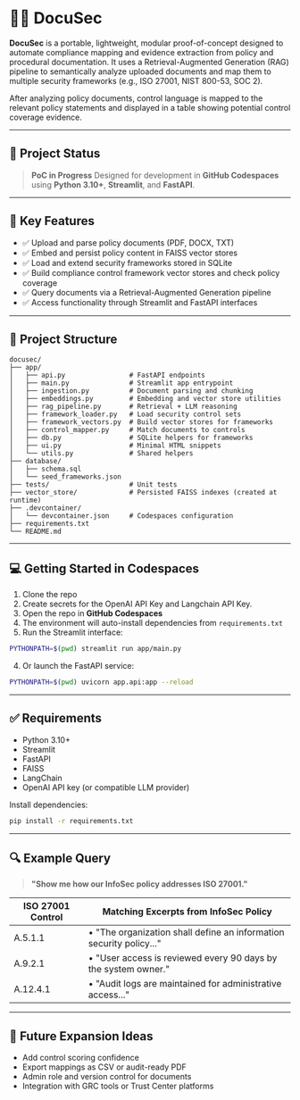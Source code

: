 # 📄🔐 DocuSec

**DocuSec** is a portable, lightweight, modular proof-of-concept designed to automate compliance mapping and evidence extraction from policy and procedural documentation. It uses a Retrieval-Augmented Generation (RAG) pipeline to semantically analyze uploaded documents and map them to multiple security frameworks (e.g., ISO 27001, NIST 800-53, SOC 2).

After analyzing policy documents, control language is mapped to the relevant policy statements and displayed in a table showing potential control coverage evidence. 

---

## 🚧 Project Status

> **PoC in Progress**
Designed for development in **GitHub Codespaces** using **Python 3.10+**, **Streamlit**, and **FastAPI**.

---

## 🎯 Key Features

- ✅ Upload and parse policy documents (PDF, DOCX, TXT)
- ✅ Embed and persist policy content in FAISS vector stores
- ✅ Load and extend security frameworks stored in SQLite
- ✅ Build compliance control framework vector stores and check policy coverage
- ✅ Query documents via a Retrieval-Augmented Generation pipeline
- ✅ Access functionality through Streamlit and FastAPI interfaces

---

## 🧱 Project Structure

```
docusec/
├── app/
│   ├── api.py                # FastAPI endpoints
│   ├── main.py               # Streamlit app entrypoint
│   ├── ingestion.py          # Document parsing and chunking
│   ├── embeddings.py         # Embedding and vector store utilities
│   ├── rag_pipeline.py       # Retrieval + LLM reasoning
│   ├── framework_loader.py   # Load security control sets
│   ├── framework_vectors.py  # Build vector stores for frameworks
│   ├── control_mapper.py     # Match documents to controls
│   ├── db.py                 # SQLite helpers for frameworks
│   ├── ui.py                 # Minimal HTML snippets
│   └── utils.py              # Shared helpers
├── database/
│   ├── schema.sql
│   └── seed_frameworks.json
├── tests/                    # Unit tests
├── vector_store/             # Persisted FAISS indexes (created at runtime)
├── .devcontainer/
│   └── devcontainer.json     # Codespaces configuration
├── requirements.txt
└── README.md
```

---

## 💻 Getting Started in Codespaces

1. Clone the repo
2. Create secrets for the OpenAI API Key and Langchain API Key.
3. Open the repo in **GitHub Codespaces**
4. The environment will auto-install dependencies from `requirements.txt`
5. Run the Streamlit interface:

```bash
PYTHONPATH=$(pwd) streamlit run app/main.py
```

4. Or launch the FastAPI service:

```bash
PYTHONPATH=$(pwd) uvicorn app.api:app --reload
```

---

## ✅ Requirements

- Python 3.10+
- Streamlit
- FastAPI
- FAISS
- LangChain
- OpenAI API key (or compatible LLM provider)

Install dependencies:

```bash
pip install -r requirements.txt
```

---

## 🔍 Example Query

> **"Show me how our InfoSec policy addresses ISO 27001."**

| ISO 27001 Control | Matching Excerpts from InfoSec Policy                              |
|------------------|---------------------------------------------------------------------|
| A.5.1.1          | • "The organization shall define an information security policy..." |
| A.9.2.1          | • "User access is reviewed every 90 days by the system owner."      |
| A.12.4.1         | • "Audit logs are maintained for administrative access..."          |

---

## 🧭 Future Expansion Ideas

- Add control scoring confidence
- Export mappings as CSV or audit-ready PDF
- Admin role and version control for documents
- Integration with GRC tools or Trust Center platforms